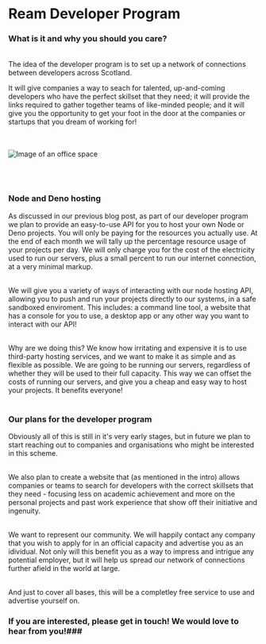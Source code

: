 # Ream Developer Program #

### What is it and why you should you care? ###

<br> The idea of the developer program is to set up a network of connections between developers across Scotland. <br>

It will give companies a way to seach for talented, up-and-coming developers who have the perfect skillset that they need; it will provide the links required to gather together teams of like-minded people; and it will give you the opportunity to get your foot in the door at the companies or startups that you dream of working for!<br><br><br>


![Image of an office space](https://ream.systems/blog/dev_program_1/images/startup.jpg)

<br><br>

### Node and Deno hosting ###

As discussed in our previous blog post, as part of our developer program we plan to provide an easy-to-use API for you to host your own Node or Deno projects.
You will only be paying for the resources you actually use. At the end of each month we will tally up the percentage resource usage of your projects per day. We will only charge you for the cost of the electricity used to run our servers, plus a small percent to run our internet connection, at a very minimal markup. <br><br>

We will give you a variety of ways of interacting with our node hosting API, allowing you to push and run your projects directly to our systems, in a safe sandboxed enviroment. This includes: a command line tool, a website that has a console for you to use, a desktop app or any other way you want to interact with our API! <br><br>

Why are we doing this? We know how irritating and expensive it is to use third-party hosting services, and we want to make it as simple and as flexible as possible. We are going to be running our servers, regardless of whether they will be used to their full capacity. This way we can offset the costs of running our servers, and give you a cheap and easy way to host your projects. It benefits everyone! <br><br>


### Our plans for the developer program ###

Obviously all of this is still in it's very early stages, but in future we plan to start reaching out to companies and organisations who might be interested in this scheme.<br><br>

We also plan to create a website that (as mentioned in the intro) allows companies or teams to search for developers with the correct skillsets that they need - focusing less on academic achievement and more on the personal projects and past work experience that show off their initiative and ingenuity. <br><br>

We want to represent our community. We will happily contact any company that you wish to apply for in an official capacity and advertise you as an idividual. Not only will this benefit you as a way to impress and intrigue any potential employer, but it will help us spread our network of connections further afield in the world at large. <br><br>

And just to cover all bases, this will be a completley free service to use and advertise yourself on.<br>

### If you are interested, please get in touch! We would love to hear from you!###